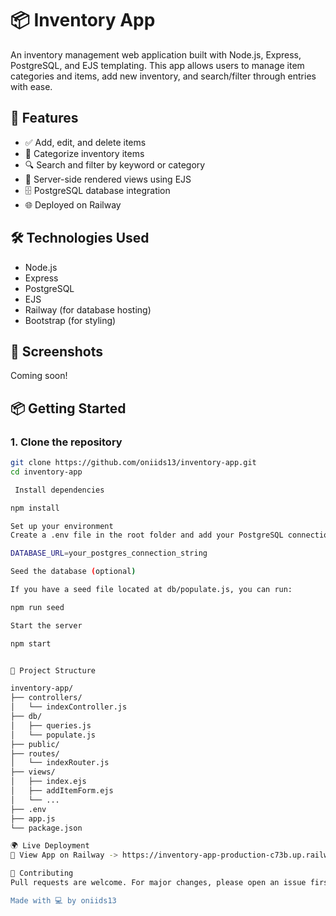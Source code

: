# 📦 Inventory App

An inventory management web application built with Node.js, Express, PostgreSQL, and EJS templating. This app allows users to manage item categories and items, add new inventory, and search/filter through entries with ease.

## 🚀 Features

- ✅ Add, edit, and delete items
- 📂 Categorize inventory items
- 🔍 Search and filter by keyword or category
- 🧾 Server-side rendered views using EJS
- 🗄️ PostgreSQL database integration
- 🌐 Deployed on Railway

## 🛠️ Technologies Used

- Node.js
- Express
- PostgreSQL
- EJS
- Railway (for database hosting)
- Bootstrap (for styling)

## 📸 Screenshots

Coming soon!

## 📦 Getting Started

### 1. Clone the repository

```bash
git clone https://github.com/oniids13/inventory-app.git
cd inventory-app

 Install dependencies

npm install

Set up your environment
Create a .env file in the root folder and add your PostgreSQL connection string:

DATABASE_URL=your_postgres_connection_string

Seed the database (optional)

If you have a seed file located at db/populate.js, you can run:

npm run seed

Start the server

npm start


📁 Project Structure

inventory-app/
├── controllers/
│   └── indexController.js
├── db/
│   ├── queries.js
│   └── populate.js
├── public/
├── routes/
│   └── indexRouter.js
├── views/
│   ├── index.ejs
│   ├── addItemForm.ejs
│   └── ...
├── .env
├── app.js
└── package.json

🌍 Live Deployment
🔗 View App on Railway -> https://inventory-app-production-c73b.up.railway.app/

🤝 Contributing
Pull requests are welcome. For major changes, please open an issue first to discuss what you'd like to change.

Made with 💻 by oniids13
